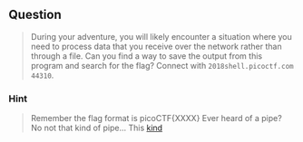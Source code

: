 ## Question
>During your adventure, you will likely encounter a situation where you need to process data that you receive over the network rather than through a file. Can you find a way to save the output from this program and search for the flag? Connect with `` 2018shell.picoctf.com 44310 ``.

### Hint
>Remember the flag format is picoCTF{XXXX}
>Ever heard of a pipe? No not that kind of pipe... This [kind](http://www.linfo.org/pipes.html)

